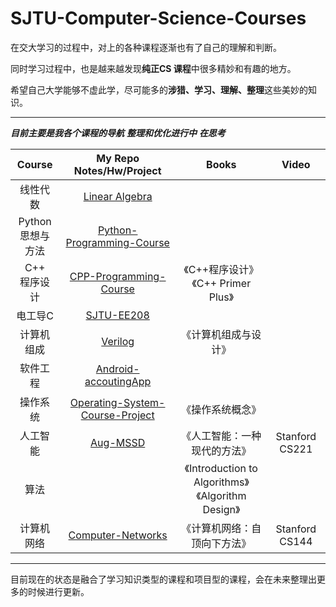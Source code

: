 # SJTU-Computer-Science-Courses
在交大学习的过程中，对上的各种课程逐渐也有了自己的理解和判断。

同时学习过程中，也是越来越发现**纯正CS 课程**中很多精妙和有趣的地方。

希望自己大学能够不虚此学，尽可能多的**涉猎、学习、理解、整理**这些美妙的知识。

---

***目前主要是我各个课程的导航*** 	***整理和优化进行中***	***在思考***


|        Course        |                 My Repo<br>Notes/Hw/Project                  |                         Books                          |     Video      |
| :------------------: | :----------------------------------------------------------: | :----------------------------------------------------: | :------------: |
|       线性代数       | [Linear Algebra](https://github.com/david990917/Linear-Algebra) |                                                        |                |
| Python<br>思想与方法 | [Python-Programming-Course](https://github.com/david990917/Python-Programming-Course) |                                                        |                |
|   C++<br>程序设计    | [CPP-Programming-Course](https://github.com/david990917/CPP-Programming-Course) |         《C++程序设计》<br>《C++ Primer Plus》         |                |
|       电工导C        |   [SJTU-EE208](https://github.com/david990917/SJTU-EE208)    |                                                        |                |
|      计算机组成      |      [Verilog](https://github.com/david990917/Verilog)       |                  《计算机组成与设计》                  |                |
|       软件工程       | [Android-accoutingApp](https://github.com/david990917/Android-accoutingApp) |                                                        |                |
|       操作系统       | [Operating-System-Course-Project](https://github.com/david990917/Operating-System-Course-Project) |                    《操作系统概念》                    |                |
|       人工智能       |     [Aug-MSSD](https://github.com/david990917/Aug-MSSD)      |              《人工智能：一种现代的方法》              | Stanford CS221 |
|         算法         |                                                              | 《Introduction to Algorithms》<br>《Algorithm Design》 |                |
|      计算机网络      | [Computer-Networks](https://github.com/david990917/Computer-Networks) |              《计算机网络：自顶向下方法》              | Stanford CS144 |

---

目前现在的状态是融合了学习知识类型的课程和项目型的课程，会在未来整理出更多的时候进行更新。

